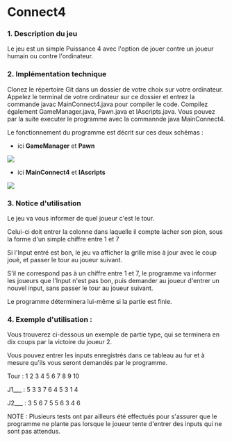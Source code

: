 # Connect4


### 1. Description du jeu

  Le jeu est un simple Puissance 4 avec l'option de jouer contre un joueur humain ou contre l'ordinateur.

### 2. Implémentation technique

  Clonez le répertoire Git dans un dossier de votre choix sur votre ordinateur. Appelez le terminal de votre ordinateur sur ce dossier et entrez la commande javac MainConnect4.java pour compiler le code. Compilez également GameManager.java, Pawn.java et IAscripts.java. Vous pouvez par la suite executer le programme avec la commannde java MainConnect4.
  
  Le fonctionnement du programme est décrit sur ces deux schémas :
  
  - ici **GameManager** et **Pawn**
  
  ![](https://i.imgur.com/slGNBm2.png)
  
  - ici **MainConnect4** et **IAscripts** 
  
  ![](https://i.imgur.com/u1f5j9i.png)

### 3. Notice d'utilisation

  Le jeu va vous informer de quel joueur c'est le tour.
  
  Celui-ci doit entrer la colonne dans laquelle il compte lacher son pion, sous la forme d'un simple chiffre entre 1 et 7
  
  Si l'Input entré est bon, le jeu va afficher la grille mise à jour avec le coup joué, et passer le tour au joueur suivant.
  
  S'il ne correspond pas à un chiffre entre 1 et 7, le programme va informer les joueurs que l'Input n'est pas bon, puis demander
  au joueur d'entrer un nouvel input, sans passer le tour au joueur suivant.
  
  Le programme déterminera lui-même si la partie est finie.

### 4. Exemple d'utilisation :

  Vous trouverez ci-dessous un exemple de partie type, qui se terminera en dix coups par la victoire du joueur 2.
  
  Vous pouvez entrer les inputs enregistrés dans ce tableau au fur et à mesure qu'ils vous seront demandés par le programme.

  Tour  : 1 2 3 4 5 6 7 8 9 10
  
  J1___ : 5 3 3 7 6 4 5 3 1 4
  
  J2___ : 3 5 6 7 5 5 6 3 4 6
  
  NOTE : Plusieurs tests ont par ailleurs été effectués pour s'assurer que le programme ne plante pas lorsque le joueur tente d'entrer des inputs qui ne sont pas attendus.
  
